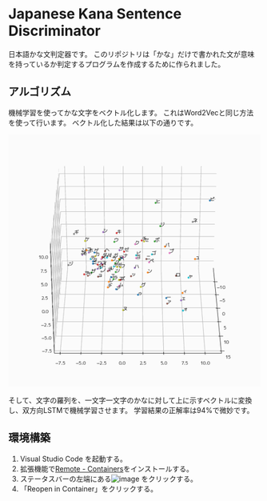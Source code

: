 # Japanese Kana Sentence Discriminator

日本語かな文判定器です。
このリポジトリは「かな」だけで書かれた文が意味を持っているか判定するプログラムを作成するために作られました。

## アルゴリズム

機械学習を使ってかな文字をベクトル化します。
これはWord2Vecと同じ方法を使って行います。
ベクトル化した結果は以下の通りです。

![](https://github.com/skytomo221/japanese-kana-sentence-discriminator/blob/master/output.gif?raw=true)

そして、文字の羅列を、一文字一文字のかなに対して上に示すベクトルに変換し、双方向LSTMで機械学習させます。
学習結果の正解率は94%で微妙です。

## 環境構築

1. Visual Studio Code を起動する。
2. 拡張機能で[Remote - Containers](https://marketplace.visualstudio.com/items?itemName=ms-vscode-remote.remote-containers)をインストールする。
3. ステータスバーの左端にある![image](https://user-images.githubusercontent.com/18415838/137567497-f16c9ef4-ed2c-4f8e-bde4-d3d5f452787e.png)
   をクリックする。
4. 「Reopen in Container」をクリックする。

